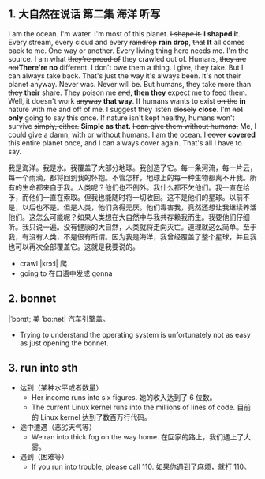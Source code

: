 ## 1. 大自然在说话 第二集 海洋 听写
I am the ocean. I'm water. I'm most of this planet. ~~I shape it.~~ **I shaped it**. Every stream, every cloud and every ~~raindrop~~ **rain drop**, ~~that~~ **It** all comes back to me. One way or another. Every living thing here needs me. I'm the source. I am what ~~they're proud of~~ they crawled out of. Humans, ~~they are not~~**There're no** different. I don't owe them a thing. I give, they take. But I can always take back. That's just the way it's always been. It's not their planet anyway. Never was. Never will be. But humans, they take more than ~~they~~ **their** share. They poison me ~~and~~**, then they** expect me to feed them. Well, it doesn't work ~~anyway~~ **that way**. If humans wants to exist ~~on the~~ **in** nature with me and off of me. I suggest they listen ~~closely~~ **close**. I'm ~~not~~ **only** going to say this once. If nature isn't kept healthy, humans won't survive ~~simply, either.~~ **Simple as that.** ~~I can give them without humans.~~ Me, I could give a damn, with or without humans. I am the ocean. I ~~cover~~ **covered** this entire planet once, and I can always cover again. That's all I have to say.

我是海洋。我是水。我覆盖了大部分地球。我创造了它。每一条河流，每一片云，每一个雨滴，都将回到我的怀抱。不管怎样，地球上的每一种生物都离不开我。所有的生命都来自于我。人类呢？他们也不例外。我什么都不欠他们。我一直在给予，而他们一直在索取。但我也能随时将一切收回。这不是他们的星球。以前不是，以后也不是。但是人类，他们贪得无厌。他们毒害我，竟然还想让我继续养活他们。这怎么可能呢？如果人类想在大自然中与我共存赖我而生。我要他们仔细听。我只说一遍。没有健康的大自然，人类就将走向灭亡。道理就这么简单。至于我，有没有人类，不是很有所谓。因为我是海洋，我曾经覆盖了整个星球，并且我也可以再次全部覆盖它。这就是我要说的。

- crawl |krɔ:l| 爬
- going to 在口语中发成 gonna
## 2. bonnet 
|ˈbɒnɪt; 美 ˈbɑ:nət| 汽车引擎盖。

- Trying to understand the operating system is unfortunately not as easy as just opening the bonnet.

## 3. run into sth

- 达到（某种水平或者数量）
	- Her income runs into six figures. 她的收入达到了 6 位数。
	- The current Linux kernel runs into the millions of lines of code. 目前的 Linux kernel 达到了数百万行代码。
- 途中遭遇（恶劣天气等）
	- We ran into thick fog on the way home. 在回家的路上，我们遇上了大雾。
- 遇到（困难等）
	- If you run into trouble, please call 110. 如果你遇到了麻烦，就打 110。
